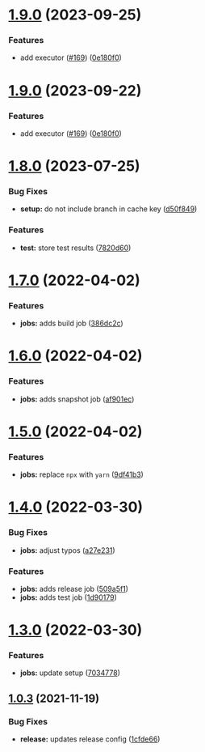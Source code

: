 # [1.9.0](https://github.com/newhighsco/circleci-orb/compare/v1.8.0...v1.9.0) (2023-09-25)


### Features

* add executor ([#169](https://github.com/newhighsco/circleci-orb/issues/169)) ([0e180f0](https://github.com/newhighsco/circleci-orb/commit/0e180f0a4aae3fb079cc59f759f2da6c73ca30c5))

# [1.9.0](https://github.com/newhighsco/circleci-orb/compare/v1.8.0...v1.9.0) (2023-09-22)


### Features

* add executor ([#169](https://github.com/newhighsco/circleci-orb/issues/169)) ([0e180f0](https://github.com/newhighsco/circleci-orb/commit/0e180f0a4aae3fb079cc59f759f2da6c73ca30c5))

# [1.8.0](https://github.com/newhighsco/circleci-orb/compare/v1.7.0...v1.8.0) (2023-07-25)


### Bug Fixes

* **setup:** do not include branch in cache key ([d50f849](https://github.com/newhighsco/circleci-orb/commit/d50f849c5872dfabcdf5b7237a688642ecfa9f4a))


### Features

* **test:** store test results ([7820d60](https://github.com/newhighsco/circleci-orb/commit/7820d6078788748607cab559d5f6e51a6976d05a))

# [1.7.0](https://github.com/newhighsco/circleci-orb/compare/v1.6.0...v1.7.0) (2022-04-02)


### Features

* **jobs:** adds build job ([386dc2c](https://github.com/newhighsco/circleci-orb/commit/386dc2c0dcc9fb51f3698b85558a22cf44adf44f))

# [1.6.0](https://github.com/newhighsco/circleci-orb/compare/v1.5.0...v1.6.0) (2022-04-02)


### Features

* **jobs:** adds snapshot job ([af901ec](https://github.com/newhighsco/circleci-orb/commit/af901ec4a497ab08014d3a204b5bbf424d062acc))

# [1.5.0](https://github.com/newhighsco/circleci-orb/compare/v1.4.0...v1.5.0) (2022-04-02)


### Features

* **jobs:** replace `npx` with `yarn` ([9df41b3](https://github.com/newhighsco/circleci-orb/commit/9df41b3f14418900857fdcb751303294f8a623ba))

# [1.4.0](https://github.com/newhighsco/circleci-orb/compare/v1.3.0...v1.4.0) (2022-03-30)


### Bug Fixes

* **jobs:** adjust typos ([a27e231](https://github.com/newhighsco/circleci-orb/commit/a27e2316ed59609e7c23b1e5d4c322a6087a6251))


### Features

* **jobs:** adds release job ([509a5f1](https://github.com/newhighsco/circleci-orb/commit/509a5f16e861f8a8e4567db35e600a3407b0be51))
* **jobs:** adds test job ([1d90179](https://github.com/newhighsco/circleci-orb/commit/1d90179163f3d3bb92730441a0a166bd6cd245ed))

# [1.3.0](https://github.com/newhighsco/circleci-orb/compare/v1.2.0...v1.3.0) (2022-03-30)


### Features

* **jobs:** update setup ([7034778](https://github.com/newhighsco/circleci-orb/commit/7034778c599857b5e7d18bc1b7fd7f764683b870))

## [1.0.3](https://github.com/newhighsco/circleci-orb/compare/v1.0.2...v1.0.3) (2021-11-19)


### Bug Fixes

* **release:** updates release config ([1cfde66](https://github.com/newhighsco/circleci-orb/commit/1cfde66b9f709597de2ba3174cc9b3d682ecec15))
